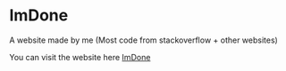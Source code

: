 # ImDone
A website made by me (Most code from stackoverflow + other websites)

You can visit the website here [ImDone](https://im-done.rainbowbl.repl.co/)
